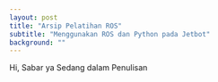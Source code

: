 ```yaml
---
layout: post
title: "Arsip Pelatihan ROS"
subtitle: "Menggunakan ROS dan Python pada Jetbot"
background: ""
---
```


Hi, Sabar ya Sedang dalam Penulisan
